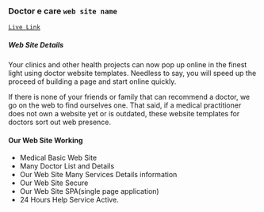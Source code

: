 ### Doctor e care `web site name`

[`Live Link`](https://doctor-e-care-s.web.app/)

##### Web Site Details

<p>Your clinics and other health projects can now pop up online in the finest light using doctor website templates. Needless to say, you will speed up the proceed of building a page and start online quickly.</p>
<p>If there is none of your friends or family that can recommend a doctor, we go on the web to find ourselves one. That said, if a medical practitioner does not own a website yet or is outdated, these website templates for doctors sort out web presence.</p>

#### Our Web Site Working

- Medical Basic Web Site
- Many Doctor List and Details
- Our Web Site Many Services Details information
- Our Web Site Secure
- Our Web Site SPA(single page application)
- 24 Hours Help Service Active.
